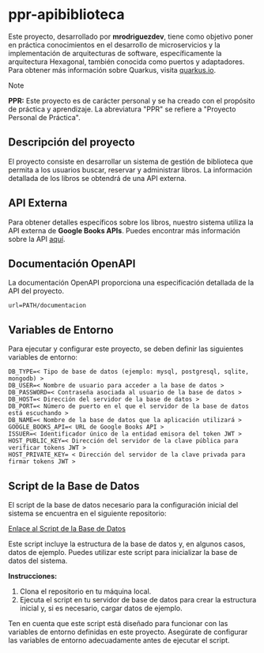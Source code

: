 # ppr-apibiblioteca

Este proyecto, desarrollado por **mrodriguezdev**, tiene como objetivo poner en práctica conocimientos en el desarrollo de microservicios y la implementación de arquitecturas de software, específicamente la arquitectura Hexagonal, también conocida 
como puertos y adaptadores. Para obtener más información sobre Quarkus, visita [quarkus.io](https://quarkus.io/).


> [!NOTE]
> **PPR:** Este proyecto es de carácter personal y se ha creado con el propósito de práctica y aprendizaje. La abreviatura "PPR" se refiere a "Proyecto Personal de Práctica".

## Descripción del proyecto
El proyecto consiste en desarrollar un sistema de gestión de biblioteca que permita a los usuarios buscar, reservar y administrar libros. La información detallada de los libros se obtendrá de una API externa.

## API Externa

Para obtener detalles específicos sobre los libros, nuestro sistema utiliza la API externa de **Google Books APIs**. Puedes encontrar más información sobre la API [aquí](https://developers.google.com/books).

## Documentación OpenAPI

La documentación OpenAPI proporciona una especificación detallada de la API del proyecto. 

```shell script
url=PATH/documentacion
```

## Variables de Entorno

Para ejecutar y configurar este proyecto, se deben definir las siguientes variables de entorno:

```shell script
DB_TYPE=< Tipo de base de datos (ejemplo: mysql, postgresql, sqlite, mongodb) >
DB_USER=< Nombre de usuario para acceder a la base de datos >
DB_PASSWORD=< Contraseña asociada al usuario de la base de datos >
DB_HOST=< Dirección del servidor de la base de datos >
DB_PORT=< Número de puerto en el que el servidor de la base de datos está escuchando >
DB_NAME=< Nombre de la base de datos que la aplicación utilizará >
GOOGLE_BOOKS_API=< URL de Google Books API >
ISSUER=< Identificador único de la entidad emisora del token JWT >
HOST_PUBLIC_KEY=< Dirección del servidor de la clave pública para verificar tokens JWT >
HOST_PRIVATE_KEY= < Dirección del servidor de la clave privada para firmar tokens JWT >
```

## Script de la Base de Datos

El script de la base de datos necesario para la configuración inicial del sistema se encuentra en el siguiente repositorio:

[Enlace al Script de la Base de Datos](https://github.com/mrodriguezdev/ppr-apibiblioteca-db-script)

Este script incluye la estructura de la base de datos y, en algunos casos, datos de ejemplo. Puedes utilizar este script para inicializar la base de datos del sistema.

**Instrucciones:**
1. Clona el repositorio en tu máquina local.
2. Ejecuta el script en tu servidor de base de datos para crear la estructura inicial y, si es necesario, cargar datos de ejemplo.

Ten en cuenta que este script está diseñado para funcionar con las variables de entorno definidas en este proyecto. Asegúrate de configurar las variables de entorno adecuadamente antes de ejecutar el script.
